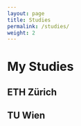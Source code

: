 ```yaml
---
layout: page
title: Studies
permalink: /studies/
weight: 2
---
```


# **My Studies**

## ETH Zürich

## TU Wien
